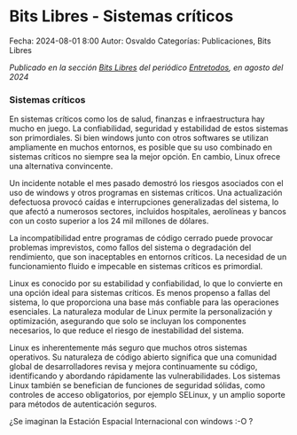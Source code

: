 Bits Libres - Sistemas críticos
==================================

Fecha: 2024-08-01 8:00
Autor: Osvaldo
Categorías: Publicaciones, Bits Libres

_Publicado en la sección [Bits Libres](http://www.gulag.org.mx/sobre-la-seccion-bits-libres.html) del periódico [Entretodos](http://periodicoentretodos.mx/version-impresa/), en agosto del 2024_

<!-- break -->

### Sistemas críticos

En sistemas críticos como los de salud, finanzas e infraestructura hay mucho en juego. La confiabilidad, seguridad y estabilidad de estos sistemas son primordiales. Si bien windows junto con otros softwares se utilizan ampliamente en muchos entornos, es posible que su uso combinado en sistemas críticos no siempre sea la mejor opción. En cambio, Linux ofrece una alternativa convincente.

Un incidente notable el mes pasado demostró los riesgos asociados con el uso de windows y otros programas en sistemas críticos. Una actualización defectuosa provocó caídas e interrupciones generalizadas del sistema, lo que afectó a numerosos sectores, incluidos hospitales, aerolíneas y bancos con un costo superior a los 24 mil millones de dólares.

La incompatibilidad entre programas de código cerrado puede provocar problemas imprevistos, como fallos del sistema o degradación del rendimiento, que son inaceptables en entornos críticos. La necesidad de un funcionamiento fluido e impecable en sistemas críticos es primordial.

Linux es conocido por su estabilidad y confiabilidad, lo que lo convierte en una opción ideal para sistemas críticos. Es menos propenso a fallas del sistema, lo que proporciona una base más confiable para las operaciones esenciales. La naturaleza modular de Linux permite la personalización y optimización, asegurando que solo se incluyan los componentes necesarios, lo que reduce el riesgo de inestabilidad del sistema.

Linux es inherentemente más seguro que muchos otros sistemas operativos. Su naturaleza de código abierto significa que una comunidad global de desarrolladores revisa y mejora continuamente su código, identificando y abordando rápidamente las vulnerabilidades. Los sistemas Linux también se benefician de funciones de seguridad sólidas, como controles de acceso obligatorios, por ejemplo SELinux, y un amplio soporte para métodos de autenticación seguros.

¿Se imaginan la Estación Espacial Internacional con windows :-O ?


